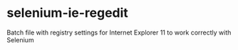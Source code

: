 # selenium-ie-regedit
Batch file with registry settings for Internet Explorer 11 to work correctly with Selenium

